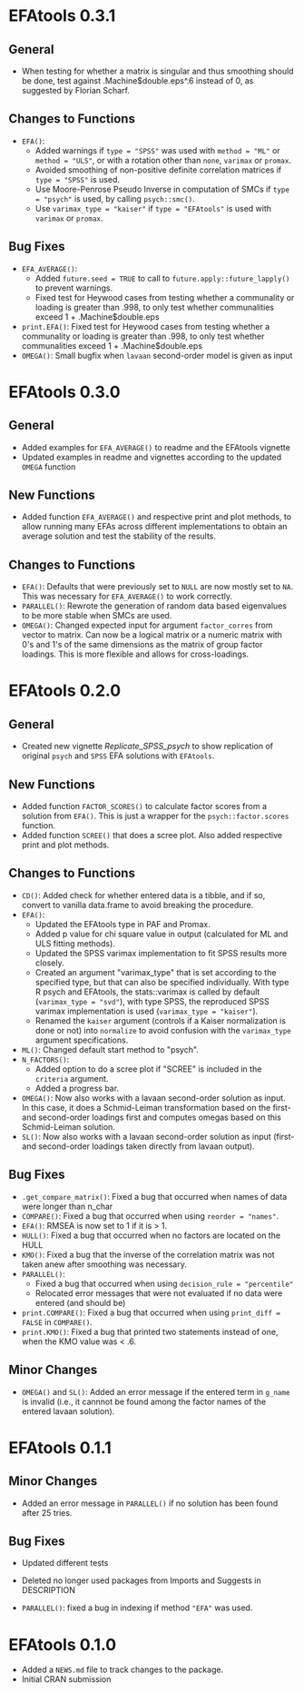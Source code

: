 # EFAtools 0.3.1

## General
* When testing for whether a matrix is singular and thus smoothing should be done, test against .Machine$double.eps^.6 instead of 0, as suggested by Florian Scharf. 

## Changes to Functions

* `EFA()`: 
    * Added warnings if `type = "SPSS"` was used with `method = "ML"` or `method = "ULS"`, or with a rotation other than `none`, `varimax` or `promax`.
    * Avoided smoothing of non-positive definite correlation matrices if `type = "SPSS"` is used.
    * Use Moore-Penrose Pseudo Inverse in computation of SMCs if `type = "psych"` is used, by calling `psych::smc()`.
    * Use `varimax_type = "kaiser"` if `type = "EFAtools"` is used with `varimax` or `promax`.

## Bug Fixes
* `EFA_AVERAGE()`:
    * Added `future.seed = TRUE` to call to `future.apply::future_lapply()` to prevent warnings.
    * Fixed test for Heywood cases from testing whether a communality or loading is greater than .998, to only test whether communalities exceed 1 + .Machine$double.eps
* `print.EFA()`: Fixed test for Heywood cases from testing whether a communality or loading is greater than .998, to only test whether communalities exceed 1 + .Machine$double.eps
* `OMEGA()`: Small bugfix when `lavaan` second-order model is given as input


# EFAtools 0.3.0

## General
* Added examples for `EFA_AVERAGE()` to readme and the EFAtools vignette
* Updated examples in readme and vignettes according to the updated `OMEGA` function

## New Functions

* Added function `EFA_AVERAGE()` and respective print and plot methods, to allow running many EFAs across different implementations to obtain an average solution and test the stability of the results.

## Changes to Functions

* `EFA()`: Defaults that were previously set to `NULL` are now mostly set to `NA`. This was necessary for `EFA_AVERAGE()` to work correctly.
* `PARALLEL()`: Rewrote the generation of random data based eigenvalues to be more stable when SMCs are used.
* `OMEGA()`: Changed expected input for argument `factor_corres` from vector to matrix. Can now be a logical matrix or a numeric matrix with 0's and 1's of the same dimensions as the matrix of group factor loadings. This is more flexible and allows for cross-loadings.

# EFAtools 0.2.0

## General

* Created new vignette *Replicate_SPSS_psych* to show replication of original `psych` and `SPSS` EFA solutions with `EFAtools`.

## New Functions

* Added function `FACTOR_SCORES()` to calculate factor scores from a solution from `EFA()`. This is just a wrapper for the `psych::factor.scores` function.
* Added function `SCREE()` that does a scree plot. Also added respective print and plot
methods.


## Changes to Functions

* `CD()`: Added check for whether entered data is a tibble, and if so, convert to vanilla data.frame to avoid breaking the procedure.
* `EFA()`: 
    * Updated the EFAtools type in PAF and Promax.
    * Added p value for chi square value in output (calculated for ML and ULS fitting methods).
    * Updated the SPSS varimax implementation to fit SPSS results more closely.
    * Created an argument "varimax_type" that is set according to the specified type, but that can also be specified individually. With type R psych and EFAtools, the stats::varimax is called by default (`varimax_type = "svd"`), with type SPSS, the reproduced SPSS varimax implementation is used (`varimax_type = "kaiser"`).
    * Renamed the `kaiser` argument (controls if a Kaiser normalization is done or not) into `normalize` to avoid confusion with the `varimax_type` argument specifications.
* `ML()`: Changed default start method to "psych".
* `N_FACTORS()`:
    * Added option to do a scree plot if "SCREE" is included in the `criteria` argument.
    * Added a progress bar.
* `OMEGA()`: Now also works with a lavaan second-order solution as input. In this case, it does a Schmid-Leiman transformation based on the first- and second-order loadings first and computes omegas based on this Schmid-Leiman solution.
* `SL()`: Now also works with a lavaan second-order solution as input (first- and second-order loadings taken directly from lavaan output).


## Bug Fixes

* `.get_compare_matrix()`: Fixed a bug that occurred when names of data were longer than n_char
* `COMPARE()`: Fixed a bug that occurred when using `reorder = "names"`.
* `EFA()`: RMSEA is now set to 1 if it is > 1.
* `HULL()`: Fixed a bug that occurred when no factors are located on the HULL
* `KMO()`: Fixed a bug that the inverse of the correlation matrix was not taken anew after smoothing was necessary.
* `PARALLEL()`:
    * Fixed a bug that occurred when using `decision_rule = "percentile"`
    * Relocated error messages that were not evaluated if no data were entered (and should be)
* `print.COMPARE()`: Fixed a bug that occurred when using `print_diff = FALSE` in `COMPARE()`.
* `print.KMO()`: Fixed a bug that printed two statements instead of one, when the KMO value was < .6.

## Minor Changes
* `OMEGA()` and `SL()`: Added an error message if the entered term in `g_name` is invalid (i.e., it cannnot be found among the factor names of the entered lavaan solution).


# EFAtools 0.1.1

## Minor Changes

* Added an error message in `PARALLEL()` if no solution has been found after 25 tries.

## Bug Fixes

* Updated different tests

* Deleted no longer used packages from Imports and Suggests in DESCRIPTION

* `PARALLEL()`: fixed a bug in indexing if method `"EFA"` was used.


# EFAtools 0.1.0

* Added a `NEWS.md` file to track changes to the package.
* Initial CRAN submission
